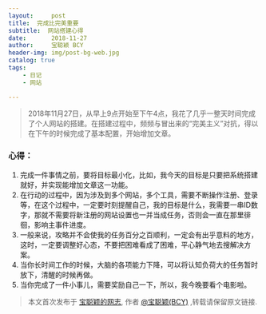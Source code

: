 ```yaml
---
layout:     post
title:  完成比完美重要   
subtitle:  网站搭建心得   
date:       2018-11-27
author:     宝聪颖 BCY
header-img: img/post-bg-web.jpg
catalog: true
tags:
    - 日记
    - 网站

---
```




> 2018年11月27日，从早上9点开始至下午4点，我花了几乎一整天时间完成了个人网站的搭建。在搭建过程中，频频与冒出来的“完美主义”对抗，得以在下午的时候完成了基本配置，开始增加文章。



### 心得：

1. 完成一件事情之前，要将目标最小化，比如，我今天的目标是只要把系统搭建就好，并实现能增加文章这一功能。
2. 在行动的过程中，因为涉及到多个网站，多个工具，需要不断操作注册、登录等，在这个过程中，一定要时刻提醒自己，我的目标是什么，我需要一串ID数字，那就不需要将新注册的网站设置也一并当成任务，否则会一直在那里徘徊，影响主事件进度。
3. 一般来说，攻略并不会使我的任务百分之百顺利，一定会有出乎意料的地方，这时，一定要调整好心态，不要把困难看成了困难，平心静气地去搜解决方案。
4. 当你长时间工作的时候，大脑的各项能力下降，可以将认知负荷大的任务暂时放下，清醒的时候再做。
5. 当你完成了一件小事儿，需要奖励自己一下，所以，我今晚要看个电影啦。



> 本文首次发布于 [宝聪颖的网志](http://baocongying.github.io), 作者 [@宝聪颖(BCY)](http://github.com/baocongying) ,转载请保留原文链接.
